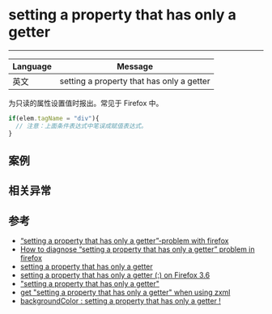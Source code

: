 
# setting a property that has only a getter

----

| Language | Message                                   |
|----------|-------------------------------------------|
| 英文     | setting a property that has only a getter |

为只读的属性设置值时报出。常见于 Firefox 中。

```javascript
if(elem.tagName = "div"){
  // 注意：上面条件表达式中笔误成赋值表达式。
}
```

## 案例


## 相关异常


## 参考

* [“setting a property that has only a getter”-problem with firefox](http://stackoverflow.com/questions/1249776/setting-a-property-that-has-only-a-getter-problem-with-firefox)
* [How to diagnose “setting a property that has only a getter” problem in firefox](http://stackoverflow.com/questions/4605537/how-to-diagnose-setting-a-property-that-has-only-a-getter-problem-in-firefox)
* [setting a property that has only a getter](http://www.codingforums.com/showthread.php?t=18863)
* [setting a property that has only a getter (:) on Firefox 3.6](http://sahi.co.in/forums/viewtopic.php?id=1359)
* ["setting a property that has only a getter"](http://groups.google.com/group/firebug/browse_thread/thread/a827ff6cdc2371d8)
* [get "setting a property that has only a getter" when using zxml](http://groups.google.com/group/jsmentors/browse_thread/thread/67261f817410d68)
* [backgroundColor : setting a property that has only a getter !](http://groups.google.com/group/mozilla.dev.tech.dom/browse_thread/thread/a06c7d073cf4e9b2)
